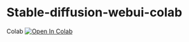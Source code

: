 # Stable-diffusion-webui-colab

Colab
[![Open In Colab](https://colab.research.google.com/assets/colab-badge.svg)](https://colab.research.google.com/github/Kimyobu/Stable-diffusion-webui-colab/blob/main/colab.ipynb)
